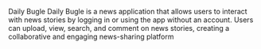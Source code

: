 Daily Bugle
Daily Bugle is a news application that allows users to interact with news stories by logging in or using the app without an account. Users can upload, view, search, and comment on news stories, creating a collaborative and engaging news-sharing platform
